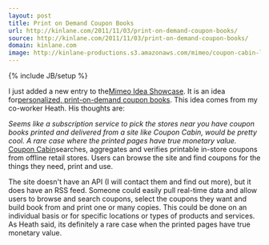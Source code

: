 ```yaml
---
layout: post
title: Print on Demand Coupon Books
url: http://kinlane.com/2011/11/03/print-on-demand-coupon-books/
source: http://kinlane.com/2011/11/03/print-on-demand-coupon-books/
domain: kinlane.com
image: http://kinlane-productions.s3.amazonaws.com/mimeo/coupon-cabin-logo.png
---
```

{% include JB/setup %}

<p>
     <a title="Coupon Cabin" href="http://www.couponcabin.com/printable-coupons/"><img src="http://kinlane-productions.s3.amazonaws.com/mimeo/coupon-cabin-logo.png" alt="" align="right" /></a> I just added a new entry to the<a title="Mimeo Idea Shhowcase" href="http://developer.mimeo.com/projects/ideas.php">Mimeo Idea Showcase</a>. It is an idea for<a title="personalized print on demand coupon books" href="http://developer.mimeo.com/projects/idea_detail.php?ID=25">personalized, print-on-demand coupon books</a>. This idea comes from my co-worker Heath. His thoughts are:
</p>
<p class="c1">
     <em>Seems like a subscription service to pick the stores near you have coupon books printed and delivered from a site like Coupon Cabin, would be pretty cool. A rare case where the printed pages have true monetary value.</em> <a title="Coupon Cabin" href="http://www.couponcabin.com/printable-coupons/">Coupon Cabin</a>searches, aggregates and verifies printable in-store coupons from offline retail stores. Users can browse the site and find coupons for the things they need, print and use.
</p>
<p>
     The site doesn't have an API (I will contact them and find out more), but it does have an RSS feed. Someone could easily pull real-time data and allow users to browse and search coupons, select the coupons they want and build book from and print one or many copies. This could be done on an individual basis or for specific locations or types of products and services. As Heath said, its definitely a rare case when the printed pages have true monetary value.
</p>